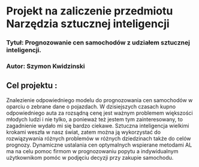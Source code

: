 # Projekt na zaliczenie przedmiotu Narzędzia sztucznej inteligencji


### Tytuł: Prognozowanie cen samochodów z udziałem sztucznej inteligencji.
### Autor: Szymon Kwidzinski

## Cel projektu :
Znalezienie odpowiedniego modelu do prognozowania cen 
samochodów w oparciu o zebrane dane o pojazdach. W dzisiejszych czasach kupno
odpowiedniego auta za rozsądną cenę jest ważnym problemem większości
młodych ludzi i nie tylko, a ponieważ też jestem tym zainteresowany,
to zagadnienie wydało mi się bardzo ciekawe. Sztuczna inteligencja
wielkimi krokami weszła w nasz świat, zatem można ją wykorzystać do
rozwiązywania różnych problemów w różnych dziedzinach także do celów
prognozy. Dynamiczne ustalania cen optymalnych wspierane
metodami AL ma na celu pomoc firmom w prognozowaniu popytu a indywidualnym
użytkownikom pomóc w podjęciu decyzji przy zakupie samochodu.